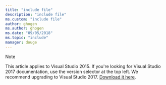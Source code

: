 ```yaml
---
title: "include file"
description: "include file"
ms.custom: "include file"
author: ghogen
ms.author: ghogen
ms.date: "09/05/2018"
ms.topic: "include"
manager: douge
---
```

> [!Note]
> This article applies to Visual Studio 2015. If you're looking for Visual Studio 2017 documentation, use the version selector at the top left. We recommend upgrading to Visual Studio 2017. [Download it here](https://www.visualstudio.com/downloads?utm_source=web&utm_medium=documentation&utm_campaign=vs2017upgrade&utm_term=vs2017).